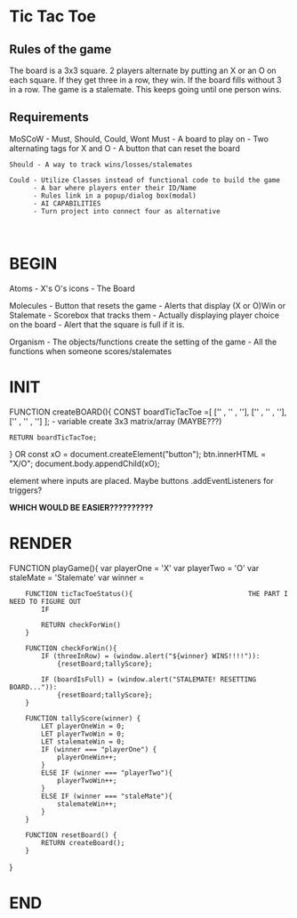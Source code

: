 # Tic Tac Toe
## Rules of the game
The board is a 3x3 square. 2 players alternate by putting an X or an O on each square. If they get three in a row, they win. If the board fills without 3 in a row. The game is a stalemate. This keeps going until one person wins.

## Requirements
MoSCoW - Must, Should, Could, Wont
    Must - A board to play on
         - Two alternating tags for X and O
         - A button that can reset the board

    Should - A way to track wins/losses/stalemates
    
    Could - Utilize Classes instead of functional code to build the game
          - A bar where players enter their ID/Name
          - Rules link in a popup/dialog box(modal)
          - AI CAPABILITIES
          - Turn project into connect four as alternative
<br>

# BEGIN
Atoms - X's O's icons
      - The Board

Molecules - Button that resets the game
          - Alerts that display (X or O)Win or Stalemate
          - Scorebox that tracks them
          - Actually displaying player choice on the board
          - Alert that the square is full if it is.

Organism - The objects/functions create the setting of the game
         - All the functions when someone scores/stalemates
<br>

# INIT

FUNCTION createBOARD(){
    CONST boardTicTacToe =[
        ['' , '' , ''],
        ['' , '' , ''],
        ['' , '' , '']
    ]; - variable create 3x3 matrix/array (MAYBE???)

    RETURN boardTicTacToe;
}
OR
const xO =
document.createElement("button");
btn.innerHTML = "X/O";
document.body.appendChild(xO);

<table> element where inputs are placed. Maybe buttons .addEventListeners for triggers?

**WHICH WOULD BE EASIER??????????**


# RENDER

FUNCTION playGame(){
    var playerOne = 'X'
    var playerTwo = 'O'
    var staleMate = 'Stalemate'
    var winner = 

        FUNCTION ticTacToeStatus(){                             THE PART I NEED TO FIGURE OUT
            IF  

            RETURN checkForWin()
        }

        FUNCTION checkForWin(){
            IF (threeInRow) = (window.alert("${winner} WINS!!!!")): 
                {resetBoard;tallyScore};

            IF (boardIsFull) = (window.alert("STALEMATE! RESETTING BOARD...")): 
                {resetBoard;tallyScore};
        }   

        FUNCTION tallyScore(winner) {
            LET playerOneWin = 0;
            LET playerTwoWin = 0;
            LET stalemateWin = 0;
            IF (winner === "playerOne") {
                playerOneWin++;
            }
            ELSE IF (winner === "playerTwo"){
                playerTwoWin++;
            }
            ELSE IF (winner === "staleMate"){
                stalemateWin++;
            }
        }

        FUNCTION resetBoard() {
            RETURN createBoard();
        }
}


# END

